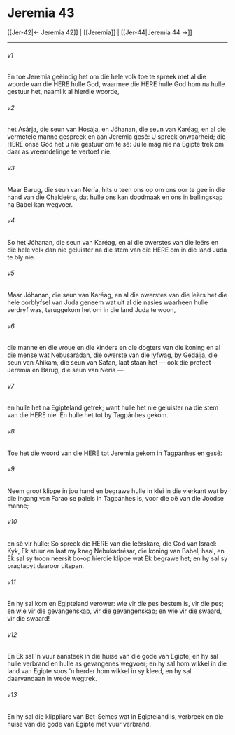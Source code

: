 # Jeremia 43

[[Jer-42|← Jeremia 42]] | [[Jeremia]] | [[Jer-44|Jeremia 44 →]]
***

###### v1
En toe Jeremia geëindig het om die hele volk toe te spreek met al die woorde van die HERE hulle God, waarmee die HERE hulle God hom na hulle gestuur het, naamlik al hierdie woorde, 
###### v2
het Asárja, die seun van Hosája, en Jóhanan, die seun van Karéag, en al die vermetele manne gespreek en aan Jeremia gesê: U spreek onwaarheid; die HERE onse God het u nie gestuur om te sê: Julle mag nie na Egipte trek om daar as vreemdelinge te vertoef nie. 
###### v3
Maar Barug, die seun van Nería, hits u teen ons op om ons oor te gee in die hand van die Chaldeërs, dat hulle ons kan doodmaak en ons in ballingskap na Babel kan wegvoer. 
###### v4
So het Jóhanan, die seun van Karéag, en al die owerstes van die leërs en die hele volk dan nie geluister na die stem van die HERE om in die land Juda te bly nie. 
###### v5
Maar Jóhanan, die seun van Karéag, en al die owerstes van die leërs het die hele oorblyfsel van Juda geneem wat uit al die nasies waarheen hulle verdryf was, teruggekom het om in die land Juda te woon, 
###### v6
die manne en die vroue en die kinders en die dogters van die koning en al die mense wat Nebusarádan, die owerste van die lyfwag, by Gedálja, die seun van Ahíkam, die seun van Safan, laat staan het — ook die profeet Jeremia en Barug, die seun van Nería — 
###### v7
en hulle het na Egipteland getrek; want hulle het nie geluister na die stem van die HERE nie. En hulle het tot by Tagpánhes gekom. 
###### v8
Toe het die woord van die HERE tot Jeremia gekom in Tagpánhes en gesê: 
###### v9
Neem groot klippe in jou hand en begrawe hulle in klei in die vierkant wat by die ingang van Farao se paleis in Tagpánhes is, voor die oë van die Joodse manne; 
###### v10
en sê vir hulle: So spreek die HERE van die leërskare, die God van Israel: Kyk, Ek stuur en laat my kneg Nebukadrésar, die koning van Babel, haal, en Ek sal sy troon neersit bo-op hierdie klippe wat Ek begrawe het; en hy sal sy pragtapyt daaroor uitspan. 
###### v11
En hy sal kom en Egipteland verower: wie vir die pes bestem is, vir die pes; en wie vir die gevangenskap, vir die gevangenskap; en wie vir die swaard, vir die swaard! 
###### v12
En Ek sal 'n vuur aansteek in die huise van die gode van Egipte; en hy sal hulle verbrand en hulle as gevangenes wegvoer; en hy sal hom wikkel in die land van Egipte soos 'n herder hom wikkel in sy kleed, en hy sal daarvandaan in vrede wegtrek. 
###### v13
En hy sal die klippilare van Bet-Semes wat in Egipteland is, verbreek en die huise van die gode van Egipte met vuur verbrand. 
